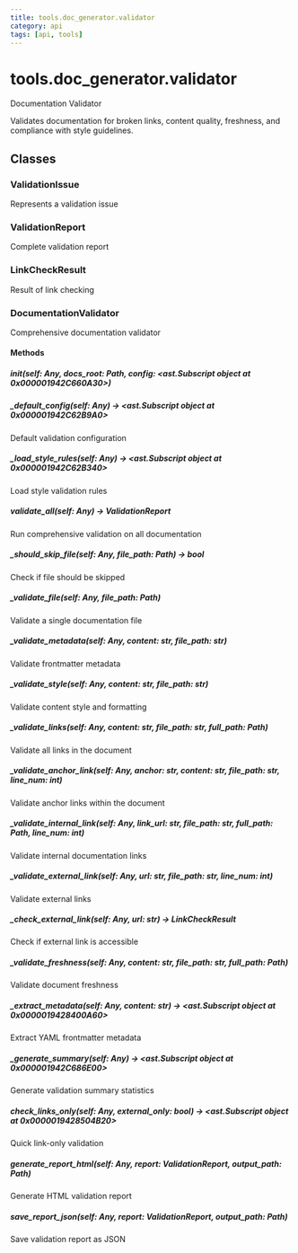 ```yaml
---
title: tools.doc_generator.validator
category: api
tags: [api, tools]
---
```


# tools.doc_generator.validator

Documentation Validator

Validates documentation for broken links, content quality,
freshness, and compliance with style guidelines.

## Classes

### ValidationIssue

Represents a validation issue

### ValidationReport

Complete validation report

### LinkCheckResult

Result of link checking

### DocumentationValidator

Comprehensive documentation validator

#### Methods

##### __init__(self: Any, docs_root: Path, config: <ast.Subscript object at 0x000001942C660A30>)



##### _default_config(self: Any) -> <ast.Subscript object at 0x000001942C62B9A0>

Default validation configuration

##### _load_style_rules(self: Any) -> <ast.Subscript object at 0x000001942C62B340>

Load style validation rules

##### validate_all(self: Any) -> ValidationReport

Run comprehensive validation on all documentation

##### _should_skip_file(self: Any, file_path: Path) -> bool

Check if file should be skipped

##### _validate_file(self: Any, file_path: Path)

Validate a single documentation file

##### _validate_metadata(self: Any, content: str, file_path: str)

Validate frontmatter metadata

##### _validate_style(self: Any, content: str, file_path: str)

Validate content style and formatting

##### _validate_links(self: Any, content: str, file_path: str, full_path: Path)

Validate all links in the document

##### _validate_anchor_link(self: Any, anchor: str, content: str, file_path: str, line_num: int)

Validate anchor links within the document

##### _validate_internal_link(self: Any, link_url: str, file_path: str, full_path: Path, line_num: int)

Validate internal documentation links

##### _validate_external_link(self: Any, url: str, file_path: str, line_num: int)

Validate external links

##### _check_external_link(self: Any, url: str) -> LinkCheckResult

Check if external link is accessible

##### _validate_freshness(self: Any, content: str, file_path: str, full_path: Path)

Validate document freshness

##### _extract_metadata(self: Any, content: str) -> <ast.Subscript object at 0x0000019428400A60>

Extract YAML frontmatter metadata

##### _generate_summary(self: Any) -> <ast.Subscript object at 0x000001942C686E00>

Generate validation summary statistics

##### check_links_only(self: Any, external_only: bool) -> <ast.Subscript object at 0x0000019428504B20>

Quick link-only validation

##### generate_report_html(self: Any, report: ValidationReport, output_path: Path)

Generate HTML validation report

##### save_report_json(self: Any, report: ValidationReport, output_path: Path)

Save validation report as JSON

